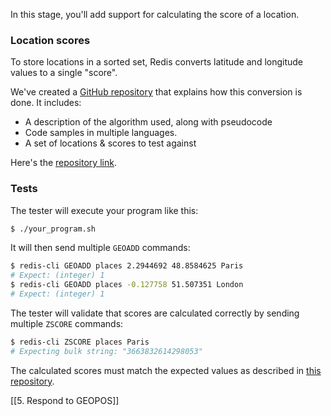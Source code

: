 In this stage, you'll add support for calculating the score of a location.

### Location scores

To store locations in a sorted set, Redis converts latitude and longitude values to a single "score".

We've created a [GitHub repository](https://github.com/codecrafters-io/redis-geocoding-algorithm) that explains how this conversion is done. It includes:

- A description of the algorithm used, along with pseudocode
- Code samples in multiple languages.
- A set of locations & scores to test against

Here's the [repository link](https://github.com/codecrafters-io/redis-geocoding-algorithm).

### Tests

The tester will execute your program like this:

```bash
$ ./your_program.sh
```

It will then send multiple `GEOADD` commands:

```bash
$ redis-cli GEOADD places 2.2944692 48.8584625 Paris
# Expect: (integer) 1
$ redis-cli GEOADD places -0.127758 51.507351 London
# Expect: (integer) 1
```

The tester will validate that scores are calculated correctly by sending multiple `ZSCORE` commands:

```bash
$ redis-cli ZSCORE places Paris
# Expecting bulk string: "3663832614298053"
```

The calculated scores must match the expected values as described in [this repository](https://github.com/codecrafters-io/redis-geocoding-algorithm).

[[5. Respond to GEOPOS]]